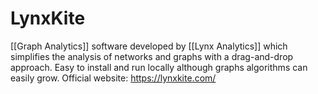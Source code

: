 # LynxKite
[[Graph Analytics]] software developed by [[Lynx Analytics]] which simplifies the analysis of networks and graphs with a drag-and-drop approach. Easy to install and run locally although graphs algorithms can easily grow.
 Official website: https://lynxkite.com/
 